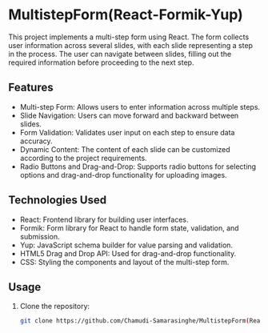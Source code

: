 # MultistepForm(React-Formik-Yup)

This project implements a multi-step form using React. The form collects user information across several slides, with each slide representing a step in the process. The user can navigate between slides, filling out the required information before proceeding to the next step.

## Features

- Multi-step Form: Allows users to enter information across multiple steps.
- Slide Navigation: Users can move forward and backward between slides.
- Form Validation: Validates user input on each step to ensure data accuracy.
- Dynamic Content: The content of each slide can be customized according to the project requirements.
- Radio Buttons and Drag-and-Drop: Supports radio buttons for selecting options and drag-and-drop functionality for uploading images.

## Technologies Used

- React: Frontend library for building user interfaces.
- Formik: Form library for React to handle form state, validation, and submission.
- Yup: JavaScript schema builder for value parsing and validation.
- HTML5 Drag and Drop API: Used for drag-and-drop functionality.
- CSS: Styling the components and layout of the multi-step form.
  
## Usage

1. Clone the repository:

   ```bash
   git clone https://github.com/Chamudi-Samarasinghe/MultistepForm(React-Formik-Yup).git

